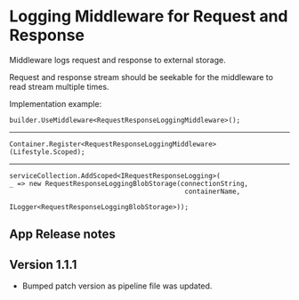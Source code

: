 # Logging Middleware for Request and Response

Middleware logs request and response to external storage.

Request and response stream should be seekable for the middleware to read stream multiple times.

Implementation example:

    builder.UseMiddleware<RequestResponseLoggingMiddleware>();
---

    Container.Register<RequestResponseLoggingMiddleware>(Lifestyle.Scoped);
---

    serviceCollection.AddScoped<IRequestResponseLogging>(
    _ => new RequestResponseLoggingBlobStorage(connectionString,
                                                containerName,
                                                ILogger<RequestResponseLoggingBlobStorage>));

## App Release notes

## Version 1.1.1

- Bumped patch version as pipeline file was updated.
